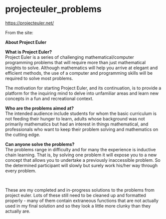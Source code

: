 # projecteuler_problems
https://projecteuler.net/

From the site:

<b>About Project Euler</b> <br>

<b>What is Project Euler?</b><br>
Project Euler is a series of challenging mathematical/computer programming problems that will require more than just mathematical insights to solve. Although mathematics will help you arrive at elegant and efficient methods, the use of a computer and programming skills will be required to solve most problems.<br>

The motivation for starting Project Euler, and its continuation, is to provide a platform for the inquiring mind to delve into unfamiliar areas and learn new concepts in a fun and recreational context.<br>


<b>Who are the problems aimed at?</b><br>
The intended audience include students for whom the basic curriculum is not feeding their hunger to learn, adults whose background was not primarily mathematics but had an interest in things mathematical, and professionals who want to keep their problem solving and mathematics on the cutting edge.<br>


<b>Can anyone solve the problems?</b><br>
The problems range in difficulty and for many the experience is inductive chain learning. That is, by solving one problem it will expose you to a new concept that allows you to undertake a previously inaccessible problem. So the determined participant will slowly but surely work his/her way through every problem.<br>


<br>

These are my completed and in-progress solutions to the problems from project euler.
Lots of these still need to be cleaned up and formatted properly - many of them
contain extraneous functions that are not actually used in my final solution
and so they look a little more clunky than they actually are.
